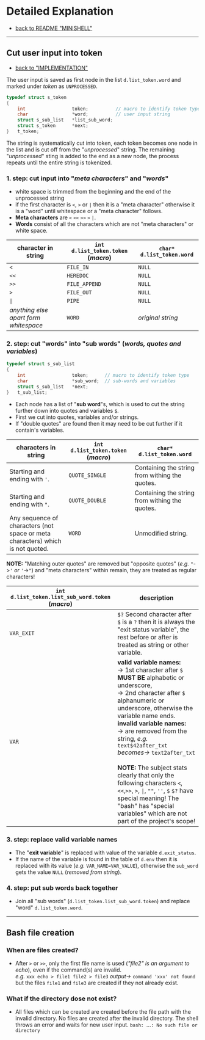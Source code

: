 # Detailed Explanation

- [back to README "MINISHELL"](../README.md)  
---

## Cut user input into token
- [back to "IMPLEMENTATION"](./implementation.md#overview)  

The user input is saved as first node in the list `d.list_token.word` and marked under *token* as `UNPROCESSED`.  

```c
typedef struct s_token
{
	int					token;			// macro to identify token type
	char				*word;			// user input string
	struct s_sub_list	*list_sub_word;
	struct s_token		*next;
}	t_token;
```  
The string is systematically cut into token, each token becomes one node in the list and is cut off from the "*unprocessed*" string. The remaining "*unprocessed*" sting is added to the end as a new node, the process repeats until the entire string is tokenized.  

### 1. step: cut input into "*meta characters*" and "*words*"  
- white space is trimmed from the beginning and the end of the unprocessed string
- if the first character is `<`, `>` or `|` then it is a "meta character" otherwise it is a "word" until whitespace or a "meta character" follows.
- **Meta characters** are `<` `<<` `>>` `>` `|`.  
- **Words** consist of all the characters which are not "meta characters" or white space.  

|character in string|`int` `d.list_token.token`  (*macro*)|`char*` `d.list_token.word`|
|---|---|---|
|`<`|`FILE_IN`|`NULL`|
|`<<`|`HEREDOC`|`NULL`|
|`>>`|`FILE_APPEND`|`NULL`|
|`>`|`FILE_OUT`|`NULL`|
|`\|`|`PIPE`|`NULL`|
|*anything else apart form whitespace*|`WORD`|*original string*|  

### 2. step: cut "**words**" into "**sub words**"  (*words, quotes and variables*)

```c
typedef struct s_sub_list
{
	int					token;		// macro to identify token type
	char				*sub_word;	// sub-words and variables
	struct s_sub_list	*next;
}	t_sub_list;
```  

- Each node has a list of "**sub word**"s, which is used to cut the string further down into quotes and variables `$`.  
- First we cut into quotes, variables and/or strings.
- If "double quotes" are found then it may need to be cut further if it contain's variables.  

|characters in string|`int` `d.list_token.token`  (*macro*)|`char*` `d.list_token.word`|
|---|---|---|
|Starting and ending with `'`.| `QUOTE_SINGLE`|Containing the string from withing the quotes.|
|Starting and ending with `"`.| `QUOTE_DOUBLE`|Containing the string from withing the quotes.|
|Any sequence of characters (not space or meta characters) which is not quoted.| `WORD`|Unmodified string.|  

**NOTE:** "Matching outer quotes" are removed but "opposite quotes" (*e.g.* `"`->`'` *or* `'`->`"`) and  "meta characters" within remain, they are treated as regular characters!  


|`int` `d.list_token.list_sub_word.token` (*macro*)|description|
|---|---|
|`VAR_EXIT`|`$?` Second character after `$` is a `?` then it is always the "exit status variable", the rest before or after is treated as string or other variable.|
|`VAR`|**valid variable names:**<br/>-> 1st character after `$` **MUST BE** alphabetic or underscore,<br/>-> 2nd character after `$` alphanumeric or underscore, otherwise the variable name ends.<br/>**invalid variable names:**<br/>-> are removed from the string, *e.g.* `text$42after_txt` *becomes->* `text2after_txt`<br/><br/>**NOTE:** The subject stats clearly that only the following characters `<`, `<<`,`>>`, `>`, `\|`, `""`, `''`, `$` `$?` have special meaning! The "bash" has "special variables" which are not part of the project's scope!|

### 3. step: replace valid variable names  
- The "**exit variable**" is replaced with value of the variable `d.exit_status`.
- If the name of the variable is found in the table of `d.env` then it is replaced with its value (*e.g.* `VAR_NAME=VAR_VALUE`), otherwise the `sub_word` gets the value `NULL` (*removed from string*).

### 4. step: put sub words back together  
- Join all "sub words" (`d.list_token.list_sub_word.token`) and replace "word" `d.list_token.word`.

---
## Bash file creation
### When are files created?
- After `>` or `>>`, only the first file name is used (*"file2" is an argument to echo*), even if the command(s) are invalid.  
*e.g.* `xxx echo > file1 file2 > file3` *output->* `command 'xxx' not found` but the files `file1` and `file3` are created if they not already exist.
### What if the directory dose not exist?
- All files which can be created are created before the file path with the invalid directory. No files are created after the invalid directory. The shell throws an error and waits for new user input. `bash: `...`: No such file or directory`

